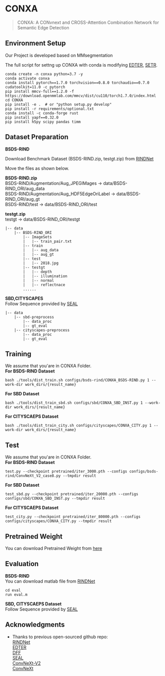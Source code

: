 # CONXA
> CONXA: A CONvnext and CROSS-Attention Combination Network for Semantic Edge Detection

## Environment Setup
Our Project is developed based on MMsegmentation

The full script for settng up CONXA with conda is modifying [EDTER](https://github.com/MengyangPu/EDTER), [SETR](https://github.com/fudan-zvg/SETR#linux).


```
conda create -n conxa python=3.7 -y
conda activate conxa
conda install pytorch==1.7.0 torchvision==0.8.0 torchaudio==0.7.0 cudatoolkit=11.0 -c pytorch
pip install mmcv-full==1.2.0 -f https://download.openmmlab.com/mmcv/dist/cu110/torch1.7.0/index.html
cd CONXA
pip install -e .  # or "python setup.py develop"
pip install -r requirements/optional.txt
conda install -c conda-forge rust
pip install yapf==0.32.0
pip install h5py scipy pandas timm
```

## Dataset Preparation 

**BSDS-RIND**

Download Benchmark Dataset (BSDS-RIND.zip, testgt.zip) from [RINDNet](https://github.com/MengyangPu/RINDNet)

Move the files as shown below.


**BSDS-RIND.zip**<br/>
BSDS-RIND/Augmentation/Aug_JPEGIMages -> data/BSDS-RIND_ORI/aug_data<br/>
BSDS-RIND/Augmentation/Aug_HDF5EdgeOriLabel -> data/BSDS-RIND_ORI/aug_gt<br/>
BSDS-RIND/test -> data/BSDS-RIND_ORI/test<br/>

**testgt.zip**<br/>
testgt -> data/BSDS-RIND_ORI/testgt<br/>
```
|-- data
    |-- BSDS-RIND_ORI
        |-- ImageSets
        |   |-- train_pair.txt
        |-- train
        |   |-- aug_data
        |   |-- aug_gt
        |-- test
        |   |-- 2018.jpg
        |-- testgt
        |   |-- depth
        |   |-- illumination
        |   |-- normal
        |   |-- reflectnace
        ......
```
**SBD,CITYSCAPES**<br/>
Follow Sequence provided by [SEAL](https://github.com/Chrisding/seal)

```
|-- data
    |-- sbd-preprocess
        |-- data_proc
        |-- gt_eval
    |-- cityscapes-preprocess
        |-- data_proc
        |-- gt_eval

```
    
## Training 
We assume that you'are in CONXA Folder.<br/>
**For BSDS-RIND Dataset**<br/>
```
bash ./tools/dist_train.sh configs/bsds-rind/CONXA_BSDS-RIND.py 1 --work-dir work_dirs/{result_name}
```
**For SBD Dataset**<br/>

```
bash ./tools/dist_train_sbd.sh configs/sbd/CONXA_SBD_INST.py 1 --work-dir work_dirs/{result_name}
```

**For CITYSCAEPS Dataset**<br/>
```
bash ./tools/dist_train_city.sh configs/cityscapes/CONXA_CITY.py 1 --work-dir work_dirs/{result_name}
```

## Test 
We assume that you'are in CONXA Folder.<br/>
**For BSDS-RIND Dataset**<br/>
```
test.py --checkpoint pretrained/iter_3000.pth --configs configs/bsds-rind/ConvNeXt_V2_case8.py --tmpdir result
```

**For SBD Dataset**<br/>
```
test_sbd.py --checkpoint pretrained/iter_20000.pth --configs configs/sbd/CONXA_SBD_INST.py --tmpdir result
```

**For CITYSCAEPS Dataset**<br/>
```
test_city.py --checkpoint pretrained/iter_80000.pth --configs configs/cityscapes/CONXA_CITY.py --tmpdir result
```

## Pretrained Weight
You can download Pretrained Weight from [here](https://drive.google.com/drive/folders/1OR7zOD2zXK1Kbb35n4bx2OMX2TMIcx6S?usp=drive_link)

## Evaluation 
**BSDS-RIND**<br/>
You can download matlab file from [RINDNet](https://github.com/MengyangPu/RINDNet/tree/main)
```
cd eval
run eval.m
```

**SBD, CITYSCAEPS Dataset**<br/>
Follow Sequence provided by [SEAL](https://github.com/Chrisding/seal)

## Acknowledgments
- Thanks to previous open-sourced github repo:<br/>
  [RINDNet](https://github.com/MengyangPu/RINDNet/tree/main)<br/>
  [EDTER](https://github.com/MengyangPu/EDTER)<br/>
  [DFF](https://github.com/Lavender105/DFF)<br/>
  [SEAL](https://github.com/Chrisding/seal)<br/>
  [ConvNeXt-V2](https://github.com/facebookresearch/ConvNeXt-V2/tree/main)<br/>
  [ConvNeXt](https://github.com/facebookresearch/ConvNeXt)<br/>
